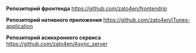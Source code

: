 **Репозиторий фронтенда**
https://github.com/zato4en/frontendrip

**Репозиторий нативного приложения**
https://github.com/zato4en/iTunes-application

**Репозиторий асинхронного сервиса**
https://github.com/zato4en/Async_server
